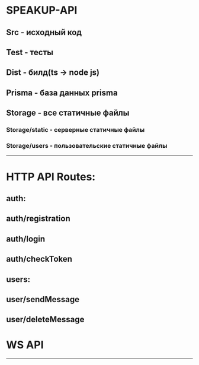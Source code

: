 # SPEAKUP-API
## Src - исходный код
## Test - тесты
## Dist - билд(ts -> node js)
## Prisma - база данных prisma
## Storage - все статичные файлы
### Storage/static - серверные статичные файлы
### Storage/users - пользовательские статичные файлы
---
# HTTP API Routes:
## auth:
## auth/registration
## auth/login
## auth/checkToken
## users:
## user/sendMessage
## user/deleteMessage
# WS API
---
